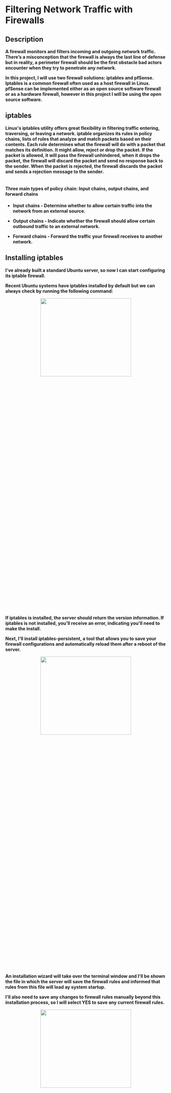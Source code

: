 <h1>Filtering Network Traffic with Firewalls</h1>


<h2>Description</h2>
<b>A firewall monitors and filters incoming and outgoing network traffic. There’s a misconception that the firewall is always the last line of defense but in reality, a perimeter firewall should be the first obstacle bad actors encounter when they try to penetrate any network.

In this project, I will use two firewall solutions: iptables and pfSense. Iptables is a common firewall often used as a host firewall in Linux. pfSense can be implemented either as an open source software firewall or as a hardware firewall, however in this project I will be using the open source software.
</b>


<h2>iptables</h2>

<b>Linux's iptables utility offers great flexibility in filtering traffic entering, traversing, or leaving a network. iptable organizes its rules in policy chains, lists of rules that analyze and match packets based on their contents. Each rule determines what the firewall will do with a packet that matches its definition. It might allow, reject or drop the packet. If the packet is allowed, it will pass the firewall unhindered, when it drops the packet, the firewall will discard the packet and send no response back to the sender. When the packet is rejected, the firewall discards the packet and sends a rejection message to the sender.
</b>
<br />
<br />


<h4>Three main types of policy chain: Input chains, output chains, and forward chains</h4>

- <b>Input chains - Determine whether to allow certain traffic into the network from an external source.</b>

- <b>Output chains - Indicate whether the firewall should allow certain outbound traffic to an external network.</b>

- <b>Forward chains - Forward the traffic your firewall receives to another network.</b>


<h2>Installing iptables</h2>

<b>I've already built a standard Ubuntu server, so now I can start configuring its iptable firewall.

Recent Ubuntu systems have iptables installed by default but we can always check by running the following command:
</b>
<p align="center">
<img src="https://i.imgur.com/TXg1Ou2.png" height="25%" width="75%" />
</p>

<b>If iptables is installed, the server should return the version information. If iptables is not installed, you'll receive an error, indicating you'll need to make the install.</b>


<b>Next, I'll install iptables-persistent, a tool that allows you to save your firewall configurations and automatically reload them after a reboot of the server.</b>

<p align="center">
<img src="https://i.imgur.com/oXtvCAQ.png" height="25%" width="75%" />
</p>

<b>An installation wizard will take over the terminal window and I'll be shown the file in which the server will save the firewall rules and informed that rules from this file will load ay system startup.

I'll also need to save any changes to firewall rules manually beyond this installation process, so I will select YES to save any current firewall rules. 
<p align="center">
<img src="https://i.imgur.com/GXioi9I.png" height="25%" width="75%" />
</p>
If I don't install this component, I will have to reconfigure my firewall every time I restart my server.
</b>

---
<b>Now let's go ahead and view our firewall rules. The command sudo iptables -L is used to list all the rules in the current IP tables on a Linux system. 

In the output, policy ACCEPT indicates that, by default, iptables accepts all traffic for input, output, and forwarding. This default behavior is desirable since it works without any user configuration. However, this solution is insecure. 
</b>

---
<h2>iptables Firewall Rules</h2>

<b>We need to keep in mind that order matters, when it comes to creating iptables rules. As traffic reaches your firewall, iptables checks its rules one after the other in the order they appear. 
</b>

<b>To understand how to contrust an iptables firewall rule, let's take a look at the following example:</b>

<p align="center">
<img src="https://i.imgur.com/WxoT4dt.png" height="25%" width="75%" />
</p>

<b>Immediately after sudo, iptables will begin the rule definition. The next argument determines whether the rule will be appended to (-A), deleted from (-D), or inserted into (-I) the specified policy chain. You can also specify (-R) to replace or update an existing rule. The INPUT indicates that a rule in the input chain is being modified. You can also specify OUTPUT, FORWARD, or other policy chains. In most cases, iptables needs to know the protocol and port to which the rules relate. In the example above, -p tcp indicates the rule will apply only to TCP traffic, and --dport 22 tells iptables that the rule applies to packets with a destination port of 22.</b> 

<b>The iptables firewall offer multiple matching modules, and you can specify the module to use with the -m argument. In the example provided, conntrack, a tool that allows stateful packet inspection, is used. Some other tools include connbytes, which creates rules based on the amount of traffic transferred, and connrate, which matches *on the transfer rate of the traffic.</b>
<b>Next, --ctstate tells iptables to allow and track traffic for the types of connections that follow NEW,ESTABLISHED. Finally, iptables will interpret -j and whatever follows it as the action to perform when this rule is matched. This will generally be, ACCEPT to all traffic matching this rule; DROP, or REJECT, to deny or block the traffic; or LOG to log the traffic to a logfile.</b>

---

<h2>Configuring iptables</h2>

<b>When configuring iptables, first add rules to drop invalid traffic. </b>
<p align="center">
<img src="https://i.imgur.com/IR1nMGE.png" height="25%" width="75%" />
</p>
<p align="center">
<img src="https://i.imgur.com/IvpUFD4.png" height="25%" width="75%" />
</p>

<b>Then, add rules to accept traffic related to existing connections, as well as established connections and the loopback address to aviod any issues. 
</b>

<p align="center">
  <img src="https://i.imgur.com/ESNl8IM.png" height="25%" width="75%" />
</p>
<p align="center">
  <img src="https://i.imgur.com/K2mCWV4.png" height="25%" width="75%" />
</p>
<p align="center">
  <img src="https://i.imgur.com/mqKZTZ3.png" height="25%" width="75%" />
</p>


<b>This allows the firewall to accept traffic matching a known connection or related to a connection in progress and discard any unexpected packets, keeping your network free from unsolicited or malicious network scanning activities.</b>
<b>Once these commands are run and rules are implemented to our policy chain, we can run the command to ruturn the list to ensure everything has been accepted:</b>

<p align="center">
<img src="https://i.imgur.com/A6gLYsN.png" height="25%" width="75%" />
</p>

<b>Now let's ensure that the firewall allows SSH traffic. We can do thi sin two ways: by broadly allowing SSH or by allowing SSH only from a subset of devices in my network. In this case I will allow SSH traffic originating from all devices in my network using the following command below:</b>

<p align="center">
<img src="https://i.imgur.com/sHLjr0x.png" height="25%" width="75%" />
</p>

<b>You should allow services like SSH only to and from specific IP addresses or ranges. Allowing remote access or file transfer between your endpoints and any other device is risky.</b>

<b>You can reduce your attack surface by specifying a source IP address or range in your input chain with the -s source option. I'm configuring iptables on a virtual machine, so I will choose to allow connections from a single host for management purposes and deny access to all other endpoints. </b>

<p align="center">
<img src="https://i.imgur.com/sHLjr0x.png" height="25%" width="75%" />
</p>

<b>If we run into a mistake, we can delete all the rules we've specified for any of our policy chains by using the -F chain or --flush chain, parameter:</b>


<b>Using the -P argument sets the default behavior of your policy chains and lets iptables know what to do with traffic that doesn't match your rules. I will set the behavior of my policy chain to DROP traffic. You will need to repeat the following for FORWARD AND OUTPUT</b>

<p align="center">
<img src="https://i.imgur.com/7h8QGfJ.png" height="25%" width="75%" />
</p>

<b>Now we will go ahead and check out iptables chain. We should notice the policy for all three chains has changed from ACCEPT to DROP, indicating the default behavior for each chain will drop traffic that doesn't match any of the rules created.</b>

<p align="center">
<img src="https://i.imgur.com/HeaqD2g.png" height="25%" width="75%" />
</p>

<b>Receving an error message indicating DNS failing is noraml, because the firewall is now blocking everything not explicitly allowed. This issue is resolved by the following rules.</b>

<p align="center">
<img src="https://i.imgur.com/IZTvx2i.png" height="25%" width="75%" />
</p>

<b>These commands append rules to the output chain, allowing the server to make outbound requests for domain name resolution on UDP and TCP port 53.</b>

<b>ICMP can be a useful troubleshooting tool that we may use so we will need to allow ping through the iptables firewall.</b>

<p align="center">
<img src="https://i.imgur.com/PgHioFF.png" height="25%" width="75%" />
</p>


<h2>Logging iptables Behavior</h2>

<b>Now that the iptables firewall is install and configured, we should tell it to log and produce records of traffic. Without logging, it will make troubleshooting issues difficult. </b>

<b>Let's create a new, custom policy chain. I'll name it LOGGING. The -N parameter is used to create new chains. Next, add a rule at the end of each of the INPUT and OUTPUT chains that tells iptables to send any traffic that hasn't yet matched a rule to the new LOGGING chain:</b>

<p align="center">
<img src="  sudo iptables -A INPUT / OUTPUT -j LOGGING" height="25%" width="75%" />
</p>

<b>Then, tell iptables to log only once per minute for each type of dropped packet:</b>

<p align="center">
<img src="   sudo iptables -A LOGGING -m limit --limit 1/minute -j LOG \ --log-prefix "FW-Dropped: " --log-level 4" height="25%" width="75%" />
</p>

<b>This limit is optional, and you can set it to any period, such as 1/second, 1/minute, 1/hour, or 1/day. Limiting the number of log entries reduces both the noise within and the size of the logfiles.


<b>Finally, the last command indicates to the firewall that, once logged, it can drop the packets.</b>

<p align="center">
<img src=" sudo iptables -A LOGGING -j DROP  " height="25%" width="75%" />
</p>

<b>iptables firewall is now configured for logging. Now that we are finished, we need to remember to save our configurations. We will do this by running the following command:</b> 

<p align="center">
<img src=" sudo netfilter-persistent save " height="25%" width="75%" />
</p>








